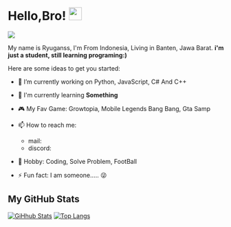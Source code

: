 # Hello,Bro! <img src="https://raw.githubusercontent.com/MartinHeinz/MartinHeinz/master/wave.gif" width="30px">
![](https://komarev.com/ghpvc/?username=itzmeryu&color=blue)

My name is Ryuganss, I'm From Indonesia, Living in Banten, Jawa Barat.
**i'm just a student, still learning programing:)**

Here are some ideas to get you started:

- 🔭 I’m currently working on Python, JavaScript, C# And C++

- 🌱 I'm currently learning **Something**

- 🎮 My Fav Game: Growtopia, Mobile Legends Bang Bang, Gta Samp

- 📫 How to reach me:
     - mail: 
     - discord: 

- 🎨 Hobby: Coding, Solve Problem, FootBall
     
- ⚡ Fun fact: I am someone..... 😜

## My GitHub Stats

[![GiHhub Stats](https://github-readme-stats.vercel.app/api?username=itzmeryu&show_icons=true&theme=dark&count_private=true)](https://github.com/itzmeryu)
[![Top Langs](https://github-readme-stats.vercel.app/api/top-langs/?username=itzmeryu&layout=compact&theme=dark)](https://github.com/itzmeryu)
